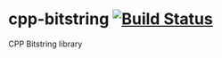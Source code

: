 cpp-bitstring [![Build Status](https://travis-ci.org/alexandernst/cpp-bitstring.svg?branch=master)](https://travis-ci.org/alexandernst/cpp-bitstring)
=============

CPP Bitstring library
